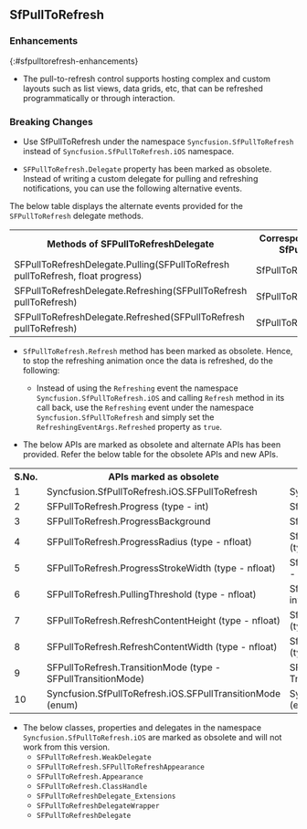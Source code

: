 ## SfPullToRefresh

### Enhancements
{:#sfpulltorefresh-enhancements} 

* The pull-to-refresh control supports hosting complex and custom layouts such as list views, data grids, etc, that can be refreshed programmatically or through interaction.

### Breaking Changes
* Use SfPullToRefresh under the namespace `Syncfusion.SfPullToRefresh` instead of `Syncfusion.SfPullToRefresh.iOS` namespace.

* `SFPullToRefresh.Delegate` property has been marked as obsolete. Instead of writing a custom delegate for pulling and refreshing notifications, you can use the following alternative events. 

The below table displays the alternate events provided for the `SFPullToRefresh` delegate methods.

<table>
<tr>
<th> Methods of SFPullToRefreshDelegate </th>
<th> Corresponding events of SfPullToRefresh </th>
</tr>
<tr>
<td> SFPullToRefreshDelegate.Pulling(SFPullToRefresh pullToRefresh, float progress) </td>
<td> SfPullToRefresh.Pulling </td>
</tr>
<tr>
<td> SFPullToRefreshDelegate.Refreshing(SFPullToRefresh pullToRefresh) </td>
<td> SfPullToRefresh.Refreshing </td>
</tr>
<tr>
<td> SFPullToRefreshDelegate.Refreshed(SFPullToRefresh pullToRefresh) </td>
<td> SfPullToRefresh.Refreshed </td>
</tr>
</table>

* `SfPullToRefresh.Refresh` method has been marked as obsolete. Hence, to stop the refreshing animation once the data is refreshed, do the following:
  * Instead of using the `Refreshing` event the namespace `Syncfusion.SfPullToRefresh.iOS` and calling `Refresh` method in its call back, use the `Refreshing` event under the namespace `Syncfusion.SfPullToRefresh` and simply set the `RefreshingEventArgs.Refreshed` property as `true`.

*  The below APIs are marked as obsolete and alternate APIs has been provided. Refer the below table for the obsolete APIs and new APIs.

<table>
<tr>
<th> S.No. </th>
<th> APIs marked as obsolete </th>
<th> New APIs </th>
</tr>
<tr>
<td> 1 </td>
<td> Syncfusion.SfPullToRefresh.iOS.SFPullToRefresh </td>
<td> Syncfusion.SfPullToRefresh.SfPullToRefresh </td>
</tr>
<tr>
<td> 2 </td>
<td> SFPullToRefresh.Progress (type - int) </td>
<td> SfPullToRefresh.Progress (type - float) </td>
</tr>
<tr>
<td> 3 </td>
<td> SFPullToRefresh.ProgressBackground </td>
<td> SfPullToRefresh.ProgressBackgroundColor </td>
</tr>
<tr>
<td> 4 </td>
<td> SFPullToRefresh.ProgressRadius (type - nfloat) </td>
<td> SfPullToRefresh.RefreshContentRadius (type - int) </td>
</tr>
<td> 5 </td>
<td> SFPullToRefresh.ProgressStrokeWidth (type - nfloat) </td>
<td> SfPullToRefresh.ProgressStrokeWidth (type - double) </td>
</tr>
<tr>
<td> 6 </td>
<td> SFPullToRefresh.PullingThreshold (type - nfloat) </td>
<td> SfPullToRefresh.PullingThreshold (type - int) </td>
</tr>
<tr>
<td> 7 </td>
<td> SFPullToRefresh.RefreshContentHeight (type - nfloat) </td>
<td> SfPullToRefresh.RefreshContentRadius (type - int) </td>
</tr>
<tr>
<td> 8 </td>
<td> SFPullToRefresh.RefreshContentWidth (type - nfloat) </td>
<td> SfPullToRefresh.RefreshContentRadius (type - int) </td>
</tr>
<tr>
<td> 9 </td>
<td> SFPullToRefresh.TransitionMode (type - SFPullTransitionMode) </td>
<td> SFPullToRefresh.TransitionType (type - TransitionType) </td>
</tr>
<td> 10 </td>
<td> Syncfusion.SfPullToRefresh.iOS.SFPullTransitionMode (enum) </td>
<td> Syncfusion.SfPullToRefresh.TransitionType (enum) </td>
</tr>
</table>

* The below classes, properties and delegates in the namespace `Syncfusion.SfPullToRefresh.iOS` are marked as obsolete and will not work from this version. 
  * `SFPullToRefresh.WeakDelegate`
  * `SFPullToRefresh.SFPullToRefreshAppearance` 
  * `SFPullToRefresh.Appearance`
  * `SFPullToRefresh.ClassHandle`
  * `SFPullToRefreshDelegate_Extensions`
  * `SFPullToRefreshDelegateWrapper`
  * `SFPullToRefreshDelegate`